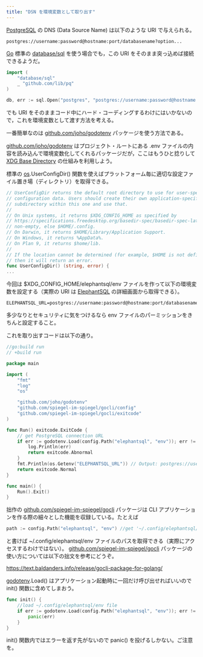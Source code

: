 ```yaml
---
title: "DSN を環境変数として取り出す"
---
```


[PostgreSQL] の DNS (Data Source Name) は以下のような URI で与えられる。

```
postgres://username:password@hostname:port/databasename?option...
```

[Go] 標準の [database/sql] を使う場合でも，この URI をそのまま突っ込めば接続できるようだ。

```go
import (
    "database/sql"
    _ "github.com/lib/pq"
)

db, err := sql.Open("postgres", "postgres://username:password@hostname:port/databasename")
```

でも URI をそのままコード中にハード・コーディングするわけにはいかないので，これを環境変数として渡す方法を考える。

一番簡単なのは [github.com/joho/godotenv] パッケージを使う方法である。

[github.com/joho/godotenv] はプロジェクト・ルートにある .env ファイルの内容を読み込んで環境変数化してくれるパッケージだが，ここはもうひと捻りして [XDG Base Directory](https://specifications.freedesktop.org/basedir-spec/basedir-spec-latest.html) の仕組みを利用しよう。

標準の [os].UserConfigDir() 関数を使えばプラットフォーム毎に適切な設定ファイル置き場（ディレクトリ）を取得できる。

```go:os/file.go
// UserConfigDir returns the default root directory to use for user-specific
// configuration data. Users should create their own application-specific
// subdirectory within this one and use that.
//
// On Unix systems, it returns $XDG_CONFIG_HOME as specified by
// https://specifications.freedesktop.org/basedir-spec/basedir-spec-latest.html if
// non-empty, else $HOME/.config.
// On Darwin, it returns $HOME/Library/Application Support.
// On Windows, it returns %AppData%.
// On Plan 9, it returns $home/lib.
//
// If the location cannot be determined (for example, $HOME is not defined),
// then it will return an error.
func UserConfigDir() (string, error) {
...
```

今回は $XDG_CONFIG_HOME/elephantsql/env ファイルを作って以下の環境変数を設定する（実際の URI は [ElephantSQL] の詳細画面から取得できる）。

```ini:$XDG_CONFIG_HOME/elephantsql/env
ELEPHANTSQL_URL=postgres://username:password@hostname:port/databasename
```

多少なりとセキュリティに気をつけるなら env ファイルのパーミッションをきちんと設定すること。

これを取り出すコードは以下の通り。

```go:proto/sample1.go
//go:build run
// +build run

package main

import (
    "fmt"
    "log"
    "os"

    "github.com/joho/godotenv"
    "github.com/spiegel-im-spiegel/gocli/config"
    "github.com/spiegel-im-spiegel/gocli/exitcode"
)

func Run() exitcode.ExitCode {
    // get PostgreSQL connection URL
    if err := godotenv.Load(config.Path("elephantsql", "env")); err != nil { // load ~/.config/elephantsql/env file
        log.Println(err)
        return exitcode.Abnormal
    }
    fmt.Println(os.Getenv("ELEPHANTSQL_URL")) // Output: postgres://username:password@hostname:port/databasename
    return exitcode.Normal
}

func main() {
    Run().Exit()
}
```

拙作の [github.com/spiegel-im-spiegel/gocli] パッケージは CLI アプリケーションを作る際の細々とした機能を収録している。たとえば

```go
path := config.Path("elephantsql", "env") //get '~/.config/elephantsql/env' path string
```

と書けば ~/.config/elephantsql/env ファイルのパスを取得できる（実際にアクセスするわけではない）。 [github.com/spiegel-im-spiegel/gocli] パッケージの使い方については以下の拙文を参考にどうぞ。

https://text.baldanders.info/release/gocli-package-for-golang/

[godotenv][github.com/joho/godotenv].Load() はアプリケーション起動時に一回だけ呼び出せればいいので init() 関数に含めてしまおう。

```go
func init() {
    //load ~/.config/elephantsql/env file
    if err := godotenv.Load(config.Path("elephantsql", "env")); err != nil {
        panic(err)
    }
}
```

init() 関数内ではエラーを返す先がないので panic() を投げるしかない。ご注意を。

[Go]: https://go.dev/
[PostgreSQL]: https://www.postgresql.org/ "PostgreSQL: The world's most advanced open source database"
[ElephantSQL]: https://www.elephantsql.com/ "ElephantSQL - PostgreSQL as a Service"
[database/sql]: https://pkg.go.dev/database/sql "sql package - database/sql - pkg.go.dev"
[os]: https://pkg.go.dev/os "os package - os - pkg.go.dev"
[github.com/joho/godotenv]: https://github.com/joho/godotenv "joho/godotenv: A Go port of Ruby's dotenv library (Loads environment variables from `.env`.)"
[github.com/spiegel-im-spiegel/gocli]: https://github.com/spiegel-im-spiegel/gocli "spiegel-im-spiegel/gocli: Minimal Packages for Command-Line Interface"
